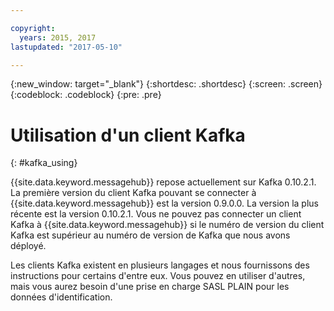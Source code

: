 ```yaml
---

copyright:
  years: 2015, 2017
lastupdated: "2017-05-10"

---
```


{:new_window: target="_blank"}
{:shortdesc: .shortdesc}
{:screen: .screen}
{:codeblock: .codeblock}
{:pre: .pre}

# Utilisation d'un client Kafka
{: #kafka_using}

{{site.data.keyword.messagehub}} repose actuellement sur
Kafka 0.10.2.1. La première version du client Kafka pouvant se connecter à {{site.data.keyword.messagehub}} est la version 0.9.0.0. La version la plus récente est la version
0.10.2.1. Vous ne pouvez pas connecter un client Kafka à {{site.data.keyword.messagehub}} si le numéro de version du client Kafka est
supérieur au numéro de version de Kafka que nous avons déployé.

Les clients Kafka existent en plusieurs langages et nous fournissons des instructions pour certains d'entre eux. Vous pouvez en utiliser d'autres, mais vous aurez besoin d'une prise en charge SASL PLAIN pour les données d'identification.
